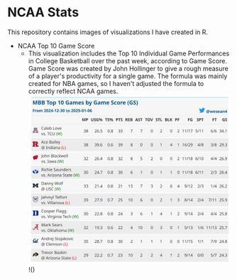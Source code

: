 # NCAA Stats

This repository contains images of visualizations I have created in R. 

- NCAA Top 10 Game Score
  - This visualization includes the Top 10 Individual Game Performances in College Basketball over the past week, according to Game Score. Game Score was created by John Hollinger to give a rough measure of a player's productivity for a single game. The formula was mainly created for NBA games, so I haven't adjusted the formula to correctly reflect NCAA games.
    ![Top_10_Game_Score](https://github.com/shen3340/NCAA-Stats/blob/main/MBB%20Top%2010%20GS%202024-12-30%20thru%202025-01-06.png?raw=true)!()
